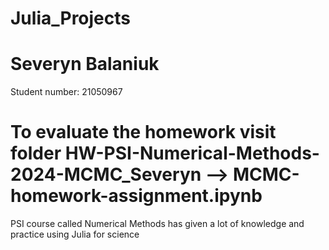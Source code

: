 # Julia_Projects
# Severyn Balaniuk

Student number:
21050967

# To evaluate the homework visit folder HW-PSI-Numerical-Methods-2024-MCMC_Severyn --> MCMC-homework-assignment.ipynb
PSI course called Numerical Methods has given a lot of knowledge and practice using Julia for science